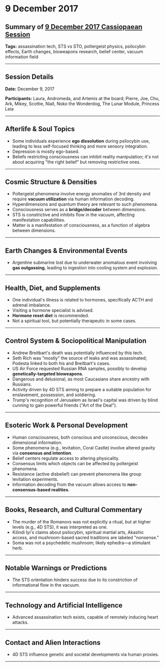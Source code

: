 # 9 December 2017

## Summary of [9 December 2017 Cassiopaean Session](https://cassiopaea.org/forum/threads/session-9-december-2017.45195/#post-743394)

**Tags:** assassination tech, STS vs STO, poltergeist physics, psilocybin effects, Earth changes, bioweapons research, belief center, vacuum information field

---

## Session Details

**Date:** December 9, 2017

**Participants:** Laura, Andromeda, and Artemis at the board; Pierre, Joe, Chu, Ark, Mikey, Scottie, Niall, Noko the Wonderdog, The Lunar Module, Princess Leia

---

## Afterlife & Soul Topics

- Some individuals experience **ego dissolution** during psilocybin use, leading to less self-focused thinking and more sensory integration.
- Depression is mostly ego-based.
- Beliefs restricting consciousness can inhibit reality manipulation; it's not about acquiring "the right belief" but removing restrictive ones.

---

## Cosmic Structure & Densities

- Poltergeist phenomena involve energy anomalies of 3rd density and require **vacuum utilization** via human information decoding.
- Hyperdimensions and quantum theory are relevant to such phenomena.
- Consciousness serves as a **bridge/decoder** between dimensions.
- STS is constrictive and inhibits flow in the vacuum, affecting manifestation capabilities.
- Matter is a manifestation of consciousness, as a function of algebra between dimensions.

---

## Earth Changes & Environmental Events

- Argentine submarine lost due to underwater anomalous event involving **gas outgassing**, leading to ingestion into cooling system and explosion.

---

## Health, Diet, and Supplements

- One individual's illness is related to hormones, specifically ACTH and adrenal imbalance.
- Visiting a hormone specialist is advised.
- **Hormone reset diet** is recommended.
- Not a spiritual tool, but potentially therapeutic in some cases.

---

## Control System & Sociopolitical Manipulation

- Andrew Breitbart's death was potentially influenced by this tech.
- Seth Rich was "mostly" the source of leaks and was assassinated; Podesta linked to both his and Breitbart's cases.
- US Air Force requested Russian RNA samples, possibly to develop **genetically-targeted bioweapons**.
- Dangerous and delusional, as most Caucasians share ancestry with Russians.
- Activity driven by 4D STS aiming to prepare a suitable population for enslavement, possession, and soldiering.
- Trump's recognition of Jerusalem as Israel's capital was driven by blind cunning to gain powerful friends ("Art of the Deal").

---

## Esoteric Work & Personal Development

- Human consciousness, both conscious and unconscious, decodes dimensional information.
- Some phenomena (e.g., levitation, Coral Castle) involve altered gravity via **consensus and intention**.
- Belief centers regulate access to altering physicality.
- Consensus limits which objects can be affected by poltergeist phenomena.
- Resistance (active disbelief) can prevent phenomena like group levitation experiments.
- Information decoding from the vacuum allows access to **non-consensus-based realities**.

---

## Books, Research, and Cultural Commentary

- The murder of the Romanovs was not explicitly a ritual, but at higher levels (e.g., 4D STS), it was interpreted as one.
- Kilindi Iyi's claims about psilocybin, spiritual martial arts, Akashic access, and mushroom-based sacred traditions are labeled "nonsense."
- Soma was not a psychedelic mushroom; likely ephedra—a stimulant herb.

---

## Notable Warnings or Predictions

- The STS orientation hinders success due to its constriction of informational flow in the vacuum.

---

## Technology and Artificial Intelligence

- Advanced assassination tech exists, capable of remotely inducing heart attacks.

---

## Contact and Alien Interactions

- 4D STS influence genetic and societal developments via human proxies.

---

